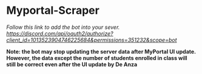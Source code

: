 # Myportal-Scraper

*Follow this link to add the bot into your sever.
https://discord.com/api/oauth2/authorize?client_id=1013523904746225684&permissions=351232&scope=bot*

**Note: the bot may stop updating the server data after MyPortal UI update. However, the data except the number of students enrolled in class will still be correct even after the UI update by De Anza**

